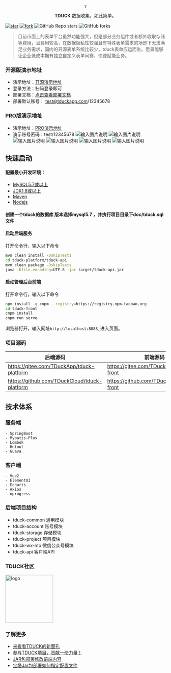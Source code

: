 
<p align="center">
    <a href="https://www.tduckcloud.com" target="_blank" rel="noopener noreferrer">
        <img style="margin-bottom: 0px;" width="10px" src="https://oss.tduckcloud.com/lading-image/ICO-icon.png" alt="TDUCK logo" />
    </a>
</p>

<p align="center"><b>TDUCK</b> 数据收集，如此简单。</p>


<a href='https://gitee.com/TDuckApp/tduck-platform/stargazers'><img src='https://gitee.com/TDuckApp/tduck-platform/badge/star.svg?theme=dark' alt='star'></img></a>
<a href='https://gitee.com/TDuckApp/tduck-platform/members'><img src='https://gitee.com/TDuckApp/tduck-platform/badge/fork.svg?theme=dark' alt='fork'></img></a>
![GitHub Repo stars](https://img.shields.io/github/stars/tduckcloud/tduck-platform?style=social)
![GitHub forks](https://img.shields.io/github/forks/tduckcloud/tduck-platform?style=social)


> 目前市面上的表单平台虽然功能强大，但是部分业务组件或者额外收取存储等费用，且费用较高，在数据隐私性较强且有特殊表单需求的场景下无法满足业务需求，国内的开源表单系统比较少，tduck表单应运而生。愿景能够让企业低成本拥有独立自定义表单问卷，快速赋能业务。




###  开源版演示地址
- 演示地址：<a href="http://www.tduckcloud.com" target="_blank">开源演示地址</a>
- 登录方法：扫码登录即可
- 部署文档：<a href="https://www.yuque.com/tduck/home/vl7y79" target="_blank">点击查看部署文档</a>
- 部署默认账号： test@tduckapp.com/12345678



###  PRO版演示地址
- 演示地址：<a href="http://www.tduckcloud.com" target="_blank">PRO演示地址</a>
- 演示账号密码：test/12345678
![输入图片说明](https://s1.ax1x.com/2022/07/13/jWNO7n.png)
![输入图片说明](https://s1.ax1x.com/2022/07/13/jWUSpT.png)
![输入图片说明](https://s1.ax1x.com/2022/04/08/LptAVP.png)
![输入图片说明](https://s1.ax1x.com/2022/04/08/LptV58.png)
![输入图片说明](https://s1.ax1x.com/2022/04/08/Lpt6PO.png)
![输入图片说明](https://s1.ax1x.com/2022/04/08/LptUxJ.png)


##  快速启动


#### 配置最小开发环境：

   * [MySQL5.7或以上](https://dev.mysql.com/downloads/mysql/)
   * [JDK1.8或以上](http://www.oracle.com/technetwork/java/javase/overview/index.html)
   * [Maven](https://maven.apache.org/download.cgi)
   * [Nodejs](https://nodejs.org/en/download/)

#### 创建一个tduck的数据库  **版本选择mysql5.7**  ，并执行项目目录下doc/tduck.sql文件

#### 启动后端服务

   打开命令行，输入以下命令

   ```bash
   mvn clean install -DskipTests
   cd tduck-platform/tduck-api
   mvn clean package -DskipTests
   java -Dfile.encoding=UTF-8 -jar target/tduck-api.jar
   ```

#### 启动管理后台前端

   打开命令行，输入以下命令

   ```bash
   npm install -g cnpm --registry=https://registry.npm.taobao.org
   cd tduck-front
   cnpm install
   cnpm run serve
   ```
   浏览器打开，输入网址`http://localhost:8888`, 进入页面。


### 项目源码

|   后端源码  |   前端源码  |
|--- | --- |
|  https://gitee.com/TDuckApp/tduck-platform   |  https://gitee.com/TDuckApp/tduck-front   |
|  https://github.com/TDuckCloud/tduck-platform   |  https://github.com/TDuckCloud/tduck-front   |


##  技术体系

### 服务端

```
- SpringBoot 
- Mybatis-Plus
- Lombok
- Hutool
- Guava
```

### 客户端

```
- Vue2
- ElementUI
- Echarts
- Axios
- nprogress
```

### 后端项目结构

-  tduck-common 通用模块
-  tduck-account 账号模块
-  tduck-storage 存储模块
-  tduck-project 项目模块
-  tduck-wx-mp  微信公众号模块
-  tduck-api 客户端API

### TDUCK社区
<img alt="logo" src="https://images.gitee.com/uploads/images/2021/0706/174654_31b12d64_1674451.png" style="margin-bottom: 0px;" width="150px">


### 了解更多
- [来看看TDUCK的新面孔](https://mp.weixin.qq.com/s/pLltfRv-KvStMxKefAvD_g)
- [参与TDUCK项目，贡献一份力量！](https://gitee.com/TDuckApp/tduck-platform/issues/I4ZC6R)
- [JAR包部署修改前端内容](https://www.yuque.com/mawuhui/kgacqz/zpubyn)
- [宝塔Jar包部署如何指定配置文件](https://www.yuque.com/mawuhui/kgacqz/paqc6g)

